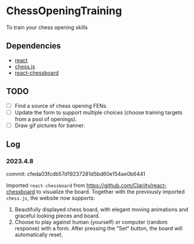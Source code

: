 # ChessOpeningTraining
To train your chess opening skills

## Dependencies
* [react](https://react.dev/)
* [chess.js](https://github.com/jhlywa/chess.js)
* [react-chessboard](https://github.com/Clariity/react-chessboard)

## TODO
- [ ] Find a source of chess opening FENs.
- [ ] Update the form to support multiple choices (choose training targets from a pool of openings).
- [ ] Draw gif pictures for banner.

## Log
### 2023.4.8 
commit: cfeda03fcdb57d19237281d5bd60e154ae0b6441

Imported ```react-chessboard``` from https://github.com/Clariity/react-chessboard to visualize the board. Together with the previously imported ```chess.js```, the website now supports:
1. Beautifully displayed chess board, with elegant moving animations and graceful looking pieces and board.
2. Choose to play against human (yourself) or computer (random response) with a form. After pressing the "Set" button, the board will automatically reset. 
